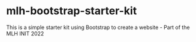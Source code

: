 # mlh-bootstrap-starter-kit
This is a simple starter kit using Bootstrap to create a website - Part of the MLH INIT 2022
